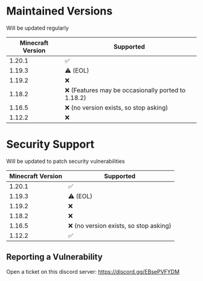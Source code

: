 # Maintained Versions

Will be updated regularly

| Minecraft Version | Supported          |
| ------- | ------------------ |
| 1.20.1 | :white_check_mark: |
| 1.19.3   | :warning: (EOL)                         |
| 1.19.2   | :x: |
| 1.18.2   | :x: (Features may be occasionally ported to 1.18.2)|
| 1.16.5  | :x: (no version exists, so stop asking)               |
| 1.12.2 | :x:                |


# Security Support

Will be updated to patch security vulnerabilities

| Minecraft Version | Supported                               |
| ------- |-----------------------------------------|
| 1.20.1 | :white_check_mark: |
| 1.19.3   | :warning: (EOL)                         |
| 1.19.2   | :x:                                     |
| 1.18.2   | :x:                                     |
| 1.16.5  | :x: (no version exists, so stop asking) |
| 1.12.2 | :white_check_mark:                      |

## Reporting a Vulnerability

Open a ticket on this discord server: https://discord.gg/EBsePVFYDM
